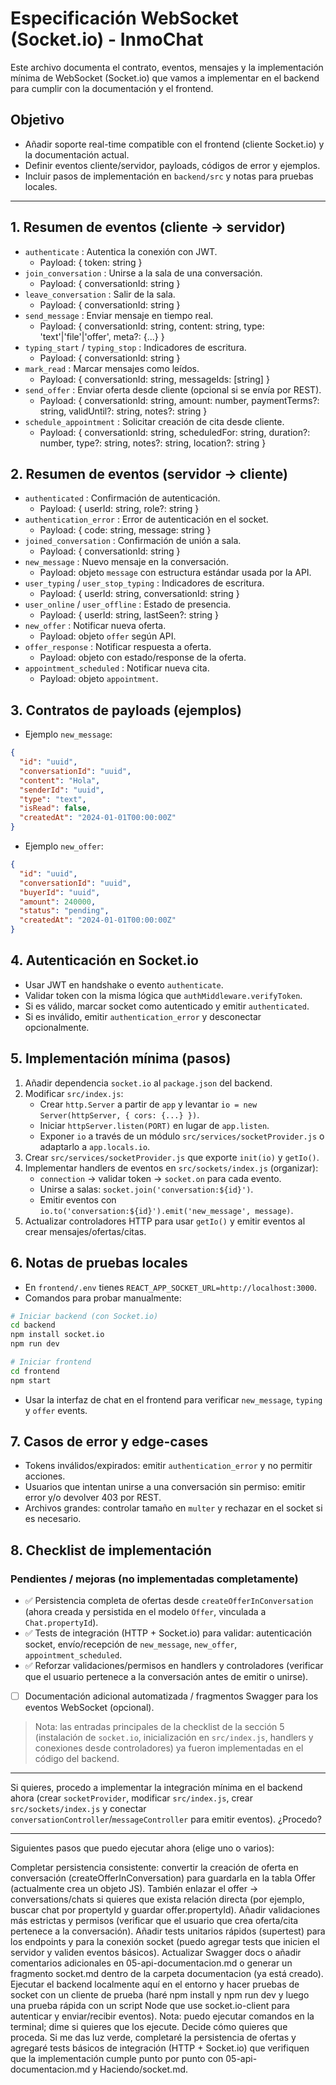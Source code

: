 # Especificación WebSocket (Socket.io) - InmoChat

Este archivo documenta el contrato, eventos, mensajes y la implementación mínima de WebSocket (Socket.io) que vamos a implementar en el backend para cumplir con la documentación y el frontend.

## Objetivo
- Añadir soporte real-time compatible con el frontend (cliente Socket.io) y la documentación actual.
- Definir eventos cliente/servidor, payloads, códigos de error y ejemplos.
- Incluir pasos de implementación en `backend/src` y notas para pruebas locales.

---

## 1. Resumen de eventos (cliente -> servidor)
- `authenticate` : Autentica la conexión con JWT.
  - Payload: { token: string }
- `join_conversation` : Unirse a la sala de una conversación.
  - Payload: { conversationId: string }
- `leave_conversation` : Salir de la sala.
  - Payload: { conversationId: string }
- `send_message` : Enviar mensaje en tiempo real.
  - Payload: { conversationId: string, content: string, type: 'text'|'file'|'offer', meta?: {...} }
- `typing_start` / `typing_stop` : Indicadores de escritura.
  - Payload: { conversationId: string }
- `mark_read` : Marcar mensajes como leídos.
  - Payload: { conversationId: string, messageIds: [string] }
- `send_offer` : Enviar oferta desde cliente (opcional si se envía por REST).
  - Payload: { conversationId: string, amount: number, paymentTerms?: string, validUntil?: string, notes?: string }
- `schedule_appointment` : Solicitar creación de cita desde cliente.
  - Payload: { conversationId: string, scheduledFor: string, duration?: number, type?: string, notes?: string, location?: string }

## 2. Resumen de eventos (servidor -> cliente)
- `authenticated` : Confirmación de autenticación.
  - Payload: { userId: string, role?: string }
- `authentication_error` : Error de autenticación en el socket.
  - Payload: { code: string, message: string }
- `joined_conversation` : Confirmación de unión a sala.
  - Payload: { conversationId: string }
- `new_message` : Nuevo mensaje en la conversación.
  - Payload: objeto `message` con estructura estándar usada por la API.
- `user_typing` / `user_stop_typing` : Indicadores de escritura.
  - Payload: { userId: string, conversationId: string }
- `user_online` / `user_offline` : Estado de presencia.
  - Payload: { userId: string, lastSeen?: string }
- `new_offer` : Notificar nueva oferta.
  - Payload: objeto `offer` según API.
- `offer_response` : Notificar respuesta a oferta.
  - Payload: objeto con estado/response de la oferta.
- `appointment_scheduled` : Notificar nueva cita.
  - Payload: objeto `appointment`.

## 3. Contratos de payloads (ejemplos)
- Ejemplo `new_message`:
```json
{
  "id": "uuid",
  "conversationId": "uuid",
  "content": "Hola",
  "senderId": "uuid",
  "type": "text",
  "isRead": false,
  "createdAt": "2024-01-01T00:00:00Z"
}
```

- Ejemplo `new_offer`:
```json
{
  "id": "uuid",
  "conversationId": "uuid",
  "buyerId": "uuid",
  "amount": 240000,
  "status": "pending",
  "createdAt": "2024-01-01T00:00:00Z"
}
```

## 4. Autenticación en Socket.io
- Usar JWT en handshake o evento `authenticate`.
- Validar token con la misma lógica que `authMiddleware.verifyToken`.
- Si es válido, marcar socket como autenticado y emitir `authenticated`.
- Si es inválido, emitir `authentication_error` y desconectar opcionalmente.

## 5. Implementación mínima (pasos)
1. Añadir dependencia `socket.io` al `package.json` del backend.
2. Modificar `src/index.js`:
   - Crear `http.Server` a partir de `app` y levantar `io = new Server(httpServer, { cors: {...} })`.
   - Iniciar `httpServer.listen(PORT)` en lugar de `app.listen`.
   - Exponer `io` a través de un módulo `src/services/socketProvider.js` o adaptarlo a `app.locals.io`.
3. Crear `src/services/socketProvider.js` que exporte `init(io)` y `getIo()`.
4. Implementar handlers de eventos en `src/sockets/index.js` (organizar):
   - `connection` -> validar token -> `socket.on` para cada evento.
   - Unirse a salas: `socket.join('conversation:${id}')`.
   - Emitir eventos con `io.to('conversation:${id}').emit('new_message', message)`.
5. Actualizar controladores HTTP para usar `getIo()` y emitir eventos al crear mensajes/ofertas/citas.

## 6. Notas de pruebas locales
- En `frontend/.env` tienes `REACT_APP_SOCKET_URL=http://localhost:3000`.
- Comandos para probar manualmente:
```bash
# Iniciar backend (con Socket.io)
cd backend
npm install socket.io
npm run dev

# Iniciar frontend
cd frontend
npm start
```
- Usar la interfaz de chat en el frontend para verificar `new_message`, `typing` y `offer` events.

## 7. Casos de error y edge-cases
- Tokens inválidos/expirados: emitir `authentication_error` y no permitir acciones.
- Usuarios que intentan unirse a una conversación sin permiso: emitir error y/o devolver 403 por REST.
- Archivos grandes: controlar tamaño en `multer` y rechazar en el socket si es necesario.

## 8. Checklist de implementación

### Pendientes / mejoras (no implementadas completamente)

 - ✅ Persistencia completa de ofertas desde `createOfferInConversation` (ahora creada y persistida en el modelo `Offer`, vinculada a `Chat.propertyId`).
- ✅ Tests de integración (HTTP + Socket.io) para validar: autenticación socket, envío/recepción de `new_message`, `new_offer`, `appointment_scheduled`.
- ✅ Reforzar validaciones/permisos en handlers y controladores (verificar que el usuario pertenece a la conversación antes de emitir o unirse).
- [ ] Documentación adicional automatizada / fragmentos Swagger para los eventos WebSocket (opcional).

> Nota: las entradas principales de la checklist de la sección 5 (instalación de `socket.io`, inicialización en `src/index.js`, handlers y conexiones desde controladores) ya fueron implementadas en el código del backend.

---

Si quieres, procedo a implementar la integración mínima en el backend ahora (crear `socketProvider`, modificar `src/index.js`, crear `src/sockets/index.js` y conectar `conversationController`/`messageController` para emitir eventos). ¿Procedo?

---

Siguientes pasos que puedo ejecutar ahora (elige uno o varios):

Completar persistencia consistente: convertir la creación de oferta en conversación (createOfferInConversation) para guardarla en la tabla Offer (actualmente crea un objeto JS). También enlazar el offer -> conversations/chats si quieres que exista relación directa (por ejemplo, buscar chat por propertyId y guardar offer.propertyId).
Añadir validaciones más estrictas y permisos (verificar que el usuario que crea oferta/cita pertenece a la conversación).
Añadir tests unitarios rápidos (supertest) para los endpoints y para la conexión socket (puedo agregar tests que inicien el servidor y validen eventos básicos).
Actualizar Swagger docs o añadir comentarios adicionales en 05-api-documentacion.md o generar un fragmento socket.md dentro de la carpeta documentacion (ya está creado).
Ejecutar el backend localmente aquí en el entorno y hacer pruebas de socket con un cliente de prueba (haré npm install y npm run dev y luego una prueba rápida con un script Node que use socket.io-client para autenticar y enviar/recibir eventos). Nota: puedo ejecutar comandos en la terminal; dime si quieres que los ejecute.
Decide cómo quieres que proceda. Si me das luz verde, completaré la persistencia de ofertas y agregaré tests básicos de integración (HTTP + Socket.io) que verifiquen que la implementación cumple punto por punto con 05-api-documentacion.md y Haciendo/socket.md.